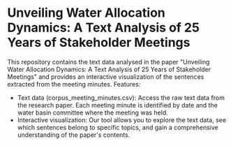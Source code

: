 # Unveiling Water Allocation Dynamics: A Text Analysis of 25 Years of Stakeholder Meetings

This repository contains the text data analysed in the paper "Unveiling Water Allocation Dynamics: A Text Analysis of 25 Years of Stakeholder Meetings" and provides an interactive visualization of the sentences extracted from the meeting minutes. 
Features:
- Text data (corpus_meeting_minutes.csv): Access the raw text data from the research paper. Each meeting minute is identified by date and the water basin committee where the meeting was held.
- Interactive visualization: Our tool allows you to explore the text data, see which sentences belong to specific topics, and gain a comprehensive understanding of the paper's contents.
